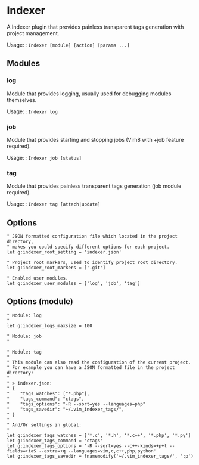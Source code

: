 # Indexer

A Indexer plugin that provides painless transparent tags generation with project management.

Usage: `:Indexer [module] [action] [params ...]`

## Modules

### log
Module that provides logging, usually used for debugging modules themselves.

Usage: `:Indexer log`

### job
Module that provides starting and stopping jobs (Vim8 with +job feature required).

Usage: `:Indexer job [status]`

### tag
Module that provides painless transparent tags generation (job module required).

Usage: `:Indexer tag [attach|update]`

## Options

    " JSON formatted configuration file which located in the project directory,
    " makes you could specify different options for each project.
    let g:indexer_root_setting = 'indexer.json'

    " Project root markers, used to identify project root directory.
    let g:indexer_root_markers = ['.git']

    " Enabled user modules.
    let g:indexer_user_modules = ['log', 'job', 'tag']

## Options (module)

    " Module: log
    "
    let g:indexer_logs_maxsize = 100

    " Module: job
    "

    " Module: tag
    "
    " This module can also read the configuration of the current project.
    " For example you can have a JSON formatted file in the project directory:
    "
    " > indexer.json:
    " {
    "    "tags_watches": ["*.php"],
    "    "tags_command": "ctags",
    "    "tags_options": "-R --sort=yes --languages=php"
    "    "tags_savedir": "~/.vim_indexer_tags/",
    " }
    "
    " And/Or settings in global:
    "
    let g:indexer_tags_watches = ['*.c', '*.h', '*.c++', '*.php', '*.py']
    let g:indexer_tags_command = 'ctags'
    let g:indexer_tags_options = '-R --sort=yes --c++-kinds=+p+l --fields=+iaS --extra=+q --languages=vim,c,c++,php,python'
    let g:indexer_tags_savedir = fnamemodify('~/.vim_indexer_tags/', ':p')


